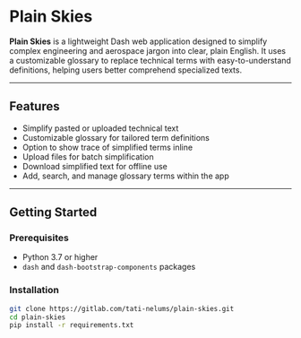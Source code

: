 # Plain Skies

**Plain Skies** is a lightweight Dash web application designed to simplify complex engineering and aerospace jargon into clear, plain English. It uses a customizable glossary to replace technical terms with easy-to-understand definitions, helping users better comprehend specialized texts.

---

## Features

- Simplify pasted or uploaded technical text  
- Customizable glossary for tailored term definitions  
- Option to show trace of simplified terms inline  
- Upload files for batch simplification  
- Download simplified text for offline use  
- Add, search, and manage glossary terms within the app  

---

## Getting Started

### Prerequisites

- Python 3.7 or higher  
- `dash` and `dash-bootstrap-components` packages

### Installation

```bash
git clone https://gitlab.com/tati-nelums/plain-skies.git
cd plain-skies
pip install -r requirements.txt
